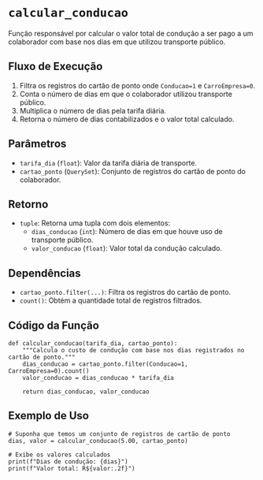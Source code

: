 # `calcular_conducao`

Função responsável por calcular o valor total de condução a ser pago a um colaborador com base nos dias em que utilizou transporte público.

## Fluxo de Execução

1. Filtra os registros do cartão de ponto onde `Conducao=1` e `CarroEmpresa=0`.
2. Conta o número de dias em que o colaborador utilizou transporte público.
3. Multiplica o número de dias pela tarifa diária.
4. Retorna o número de dias contabilizados e o valor total calculado.

## Parâmetros

- `tarifa_dia` (`float`): Valor da tarifa diária de transporte.
- `cartao_ponto` (`QuerySet`): Conjunto de registros do cartão de ponto do colaborador.

## Retorno

- `tuple`: Retorna uma tupla com dois elementos:
  - `dias_conducao` (`int`): Número de dias em que houve uso de transporte público.
  - `valor_conducao` (`float`): Valor total da condução calculado.

## Dependências

- `cartao_ponto.filter(...)`: Filtra os registros do cartão de ponto.
- `count()`: Obtém a quantidade total de registros filtrados.

## Código da Função

```{py3 linenums="1"}
def calcular_conducao(tarifa_dia, cartao_ponto):
    """Calcula o custo de condução com base nos dias registrados no cartão de ponto."""
    dias_conducao = cartao_ponto.filter(Conducao=1, CarroEmpresa=0).count()
    valor_conducao = dias_conducao * tarifa_dia

    return dias_conducao, valor_conducao
```

## Exemplo de Uso

```{py3 linenums="1"}
# Suponha que temos um conjunto de registros de cartão de ponto
dias, valor = calcular_conducao(5.00, cartao_ponto)

# Exibe os valores calculados
print(f"Dias de condução: {dias}")
print(f"Valor total: R${valor:.2f}")
```
